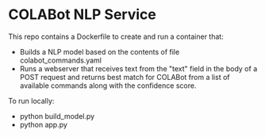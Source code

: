 # COLABot NLP Service

This repo contains a Dockerfile to create and run a container that:
- Builds a NLP model based on the contents of file colabot_commands.yaml
- Runs a webserver that receives text from the "text" field in the body of a POST request
    and returns best match for COLABot from a list of available commands along with the confidence score.
    

To run locally:
- python build_model.py
- python app.py
